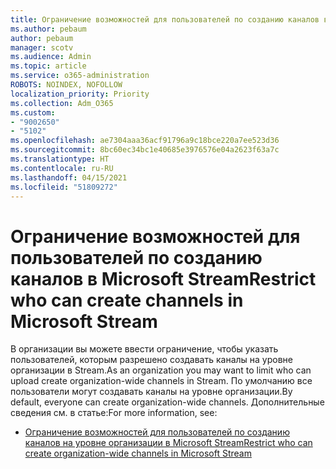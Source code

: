 ```yaml
---
title: Ограничение возможностей для пользователей по созданию каналов в Microsoft Stream
ms.author: pebaum
author: pebaum
manager: scotv
ms.audience: Admin
ms.topic: article
ms.service: o365-administration
ROBOTS: NOINDEX, NOFOLLOW
localization_priority: Priority
ms.collection: Adm_O365
ms.custom:
- "9002650"
- "5102"
ms.openlocfilehash: ae7304aaa36acf91796a9c18bce220a7ee523d36
ms.sourcegitcommit: 8bc60ec34bc1e40685e3976576e04a2623f63a7c
ms.translationtype: HT
ms.contentlocale: ru-RU
ms.lasthandoff: 04/15/2021
ms.locfileid: "51809272"
---
```

# <a name="restrict-who-can-create-channels-in-microsoft-stream"></a><span data-ttu-id="611b5-102">Ограничение возможностей для пользователей по созданию каналов в Microsoft Stream</span><span class="sxs-lookup"><span data-stu-id="611b5-102">Restrict who can create channels in Microsoft Stream</span></span>

<span data-ttu-id="611b5-103">В организации вы можете ввести ограничение, чтобы указать пользователей, которым разрешено создавать каналы на уровне организации в Stream.</span><span class="sxs-lookup"><span data-stu-id="611b5-103">As an organization you may want to limit who can upload create organization-wide channels in Stream.</span></span> <span data-ttu-id="611b5-104">По умолчанию все пользователи могут создавать каналы на уровне организации.</span><span class="sxs-lookup"><span data-stu-id="611b5-104">By default, everyone can create organization-wide channels.</span></span> <span data-ttu-id="611b5-105">Дополнительные сведения см. в статье:</span><span class="sxs-lookup"><span data-stu-id="611b5-105">For more information, see:</span></span>

- [<span data-ttu-id="611b5-106">Ограничение возможностей для пользователей по созданию каналов на уровне организации в Microsoft Stream</span><span class="sxs-lookup"><span data-stu-id="611b5-106">Restrict who can create organization-wide channels in Microsoft Stream</span></span>](https://docs.microsoft.com/stream/restrict-companywide-channels)
